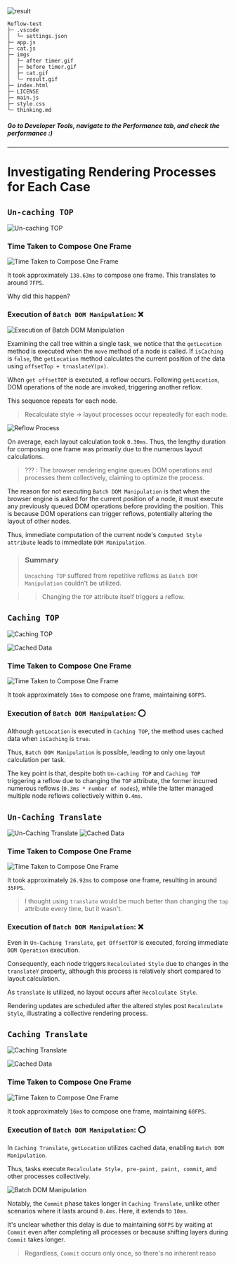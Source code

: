 <img src = 'https://github.com/yonghyeun/Reflow-test/blob/main/imgs/result.gif?raw=true' alt = 'result'>

```
Reflow-test
├─ .vscode
│  └─ settings.json
├─ app.js
├─ cat.js
├─ imgs
│  ├─ after timer.gif
│  ├─ before timer.gif
│  ├─ cat.gif
│  └─ result.gif
├─ index.html
├─ LICENSE
├─ main.js
├─ style.css
└─ thinking.md

```

##### Go to Developer Tools, navigate to the Performance tab, and check the performance :)

---

# Investigating Rendering Processes for Each Case

## `Un-caching TOP`

![Un-caching TOP](https://velog.velcdn.com/images/yonghyeun/post/3a50da3e-88a1-441f-90dc-16546af3df5e/image.gif)

### Time Taken to Compose One Frame

![Time Taken to Compose One Frame](https://velog.velcdn.com/images/yonghyeun/post/4731114e-e2f9-4b2f-9bdd-86f13916a667/image.png)

It took approximately `138.63ms` to compose one frame. This translates to around `7FPS`.

Why did this happen?

### Execution of `Batch DOM Manipulation`: ❌

![Execution of Batch DOM Manipulation](https://velog.velcdn.com/images/yonghyeun/post/7c5422af-5f38-4160-bd91-76fa9b9b2821/image.gif)

Examining the call tree within a single task, we notice that the `getLocation` method is executed when the `move` method of a node is called. If `isCaching` is `false`, the `getLocation` method calculates the current position of the data using `offsetTop + trnaslateY(px)`.

When `get offsetTOP` is executed, a reflow occurs. Following `getLocation`, DOM operations of the node are invoked, triggering another reflow.

This sequence repeats for each node.

> Recalculate style -> layout processes occur repeatedly for each node.

![Reflow Process](https://velog.velcdn.com/images/yonghyeun/post/f2fce7b8-2b8d-4068-81fd-07f1d7a91e07/image.png)

On average, each layout calculation took `0.30ms`. Thus, the lengthy duration for composing one frame was primarily due to the numerous layout calculations.

> ??? : The browser rendering engine queues DOM operations and processes them collectively, claiming to optimize the process.

The reason for not executing `Batch DOM Manipulation` is that when the browser engine is asked for the current position of a node, it must execute any previously queued DOM operations before providing the position. This is because DOM operations can trigger reflows, potentially altering the layout of other nodes.

Thus, immediate computation of the current node's `Computed Style attribute` leads to immediate `DOM Manipulation`.

> ### Summary
>
> `Uncaching TOP` suffered from repetitive reflows as `Batch DOM Manipulation` couldn't be utilized.

> > Changing the `TOP` attribute itself triggers a reflow.

## `Caching TOP`

![Caching TOP](https://velog.velcdn.com/images/yonghyeun/post/575667ee-db0c-4ebf-8603-8cc27a232767/image.gif)

![Cached Data](https://velog.velcdn.com/images/yonghyeun/post/6a2b3c7d-f906-4049-88b2-ad7250aacf43/image.png)

### Time Taken to Compose One Frame

![Time Taken to Compose One Frame](https://velog.velcdn.com/images/yonghyeun/post/49c51637-09ce-408a-8768-1243d5d8f4de/image.gif)

It took approximately `16ms` to compose one frame, maintaining `60FPS`.

### Execution of `Batch DOM Manipulation`: ⭕

Although `getLocation` is executed in `Caching TOP`, the method uses cached data when `isCaching` is `true`.

Thus, `Batch DOM Manipulation` is possible, leading to only one layout calculation per task.

The key point is that, despite both `Un-caching TOP` and `Caching TOP` triggering a reflow due to changing the `TOP` attribute, the former incurred numerous reflows (`0.3ms * number of nodes`), while the latter managed multiple node reflows collectively within `0.4ms`.

## `Un-Caching Translate`

![Un-Caching Translate](https://velog.velcdn.com/images/yonghyeun/post/f1c67974-39fc-4f22-b326-e168c64004dd/image.gif)
![Cached Data](https://velog.velcdn.com/images/yonghyeun/post/078be4e6-ea1b-4846-aa70-7aba1f322c00/image.png)

### Time Taken to Compose One Frame

![Time Taken to Compose One Frame](https://velog.velcdn.com/images/yonghyeun/post/8dd4cae8-5112-4df8-9a44-2c8cf49847a0/image.gif)

It took approximately `26.92ms` to compose one frame, resulting in around `35FPS`.

> I thought using `translate` would be much better than changing the `top` attribute every time, but it wasn't.

### Execution of `Batch DOM Manipulation`: ❌

Even in `Un-Caching Translate`, `get OffsetTOP` is executed, forcing immediate `DOM Operation` execution.

Consequently, each node triggers `Recalculated Style` due to changes in the `translateY` property, although this process is relatively short compared to layout calculation.

As `translate` is utilized, no layout occurs after `Recalculate Style`.

Rendering updates are scheduled after the altered styles post `Recalculate Style`, illustrating a collective rendering process.

## `Caching Translate`

![Caching Translate](https://velog.velcdn.com/images/yonghyeun/post/77bcf625-9e22-4844-b07f-acd33962ba53/image.gif)

![Cached Data](https://velog.velcdn.com/images/yonghyeun/post/1c61fe87-b3e2-44f6-87c6-ba93769512cb/image.png)

### Time Taken to Compose One Frame

![Time Taken to Compose One Frame](https://velog.velcdn.com/images/yonghyeun/post/23f60725-71a3-4733-bd21-89ea8f467018/image.gif)

It took approximately `16ms` to compose one frame, maintaining `60FPS`.

### Execution of `Batch DOM Manipulation`: ⭕

In `Caching Translate`, `getLocation` utilizes cached data, enabling `Batch DOM Manipulation`.

Thus, tasks execute `Recalculate Style, pre-paint, paint, commit`, and other processes collectively.

![Batch DOM Manipulation](https://velog.velcdn.com/images/yonghyeun/post/69dbb6f6-6e55-4c23-be50-1cb2f335ffbd/image.png)

Notably, the `Commit` phase takes longer in `Caching Translate`, unlike other scenarios where it lasts around `0.4ms`. Here, it extends to `10ms`.

It's unclear whether this delay is due to maintaining `60FPS` by waiting at `Commit` even after completing all processes or because shifting layers during `Commit` takes longer.

> Regardless, `Commit` occurs only once, so there's no inherent reaso
